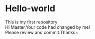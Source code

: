 # Hello-world
This is my first repository<br/>
Hi Master,Your code had changed by me!<br/>
Please review and commit.Thanks~
